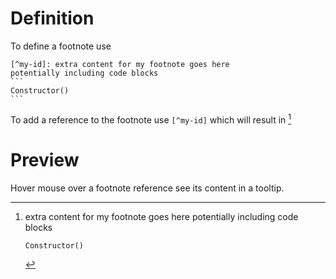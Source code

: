 # Definition

To define a footnote use

`````
[^my-id]: extra content for my footnote goes here
potentially including code blocks
```
Constructor()
```
`````

To add a reference to the footnote use `[^my-id]` which will result in [^my-id]

[^my-id]: extra content for my footnote goes here
    potentially including code blocks
    ```
    Constructor()
    ```

# Preview

Hover mouse over a footnote reference see its content in a tooltip.

